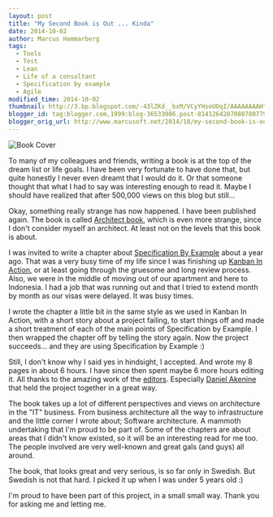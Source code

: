 ```yaml
---
layout: post
title: "My Second Book is Out ... Kinda"
date: 2014-10-02
author: Marcus Hammarberg
tags:
  - Tools
  - Test
  - Lean
  - Life of a consultant
  - Specification by example
  - Agile
modified_time: 2014-10-02
thumbnail: http://3.bp.blogspot.com/-43lZKd__bxM/VCyYHseUOqI/AAAAAAAAHt4/HbdK6bJaK3M/s72-c/ikon_photo_book_150px.jpg
blogger_id: tag:blogger.com,1999:blog-36533086.post-8141264207080780779
blogger_orig_url: http://www.marcusoft.net/2014/10/my-second-book-is-out-kinda.html
---
```


![Book Cover](http://3.bp.blogspot.com/-43lZKd__bxM/VCyYHseUOqI/AAAAAAAAHt4/HbdK6bJaK3M/s1600/ikon_photo_book_150px.jpg)

To many of my colleagues and friends, writing a book is at the top of the dream list or life goals. I have been very fortunate to have done that, but quite honestly I never even dreamt that I would do it. Or that someone thought that what I had to say was interesting enough to read it. Maybe I should have realized that after 500,000 views on this blog but still...

Okay, something really strange has now happened. I have been published again. The book is called [Architect book](http://www.thearchitectbook.com/), which is even more strange, since I don't consider myself an architect. At least not on the levels that this book is about.

I was invited to write a chapter about [Specification By Example](http://www.specificationbyexample.com/) about a year ago. That was a very busy time of my life since I was finishing up [Kanban In Action](http://bit.ly/theKanbanBook), or at least going through the gruesome and long review process. Also, we were in the middle of moving out of our apartment and here to Indonesia. I had a job that was running out and that I tried to extend month by month as our visas were delayed. It was busy times.

I wrote the chapter a little bit in the same style as we used in Kanban In Action, with a short story about a project failing, to start things off and made a short treatment of each of the main points of Specification by Example. I then wrapped the chapter off by telling the story again. Now the project succeeds... and they are using Specification by Example :)

Still, I don't know why I said yes in hindsight, I accepted. And wrote my 8 pages in about 6 hours. I have since then spent maybe 6 more hours editing it. All thanks to the amazing work of the [editors](http://www.thearchitectbook.com/authors/). Especially [Daniel Akenine](http://www.twitter.com/dakenine) that held the project together in a great way.

The book takes up a lot of different perspectives and views on architecture in the "IT" business. From business architecture all the way to infrastructure and the little corner I wrote about; Software architecture. A mammoth undertaking that I'm proud to be part of. Some of the chapters are about areas that I didn't know existed, so it will be an interesting read for me too. The people involved are very well-known and great gals (and guys) all around.

The book, that looks great and very serious, is so far only in Swedish. But Swedish is not that hard. I picked it up when I was under 5 years old :)

I'm proud to have been part of this project, in a small small way. Thank you for asking me and letting me.
